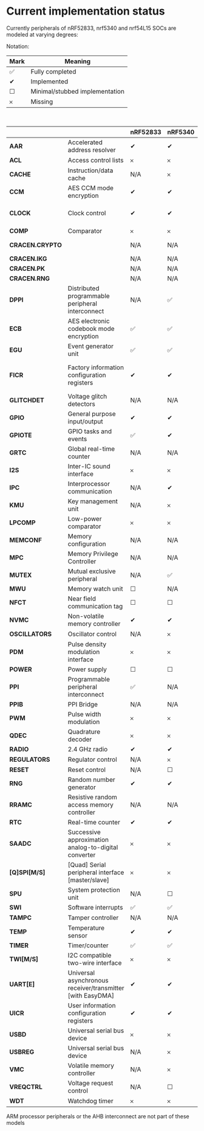 # Current implementation status

Currently peripherals of nRF52833, nrf5340 and nrf54L15 SOCs are modeled at varying degrees:

Notation:

| Mark | Meaning |
|---|---|
| &#x2705; | Fully completed |
| &#x2714; | Implemented |
| &#x2610; | Minimal/stubbed implementation |
| &#x10102; | Missing |

<br>

|                 |                                                            | **nRF52833** | **nRF5340** | **nRF54L15** | Notes                                                                                                                      |
|-----------------|------------------------------------------------------------|--------------|-------------|--------------|----------------------------------------------------------------------------------------------------------------------------|
| **AAR**         | Accelerated address resolver                               | &#x2714;     | &#x2714;    | &#x2714;     | See [NHW_AAR.c](../src/HW_models/NHW_AAR.c) or [NHW_54_AAR_CCM_ECB.c](../src/HW_models/NHW_54_AAR_CCM_ECB.c)               |
| **ACL**         | Access control lists                                       | &#x10102;    | &#x10102;   | N/A          |                                                                                                                            |
| **CACHE**       | Instruction/data cache                                     | N/A          | &#x10102;   | &#x10102;    |                                                                                                                            |
| **CCM**         | AES CCM mode encryption                                    | &#x2714;     | &#x2714;    | &#x2714;     | See [NHW_AES_CCM.c](../src/HW_models/NHW_AES_CCM.c) or [NHW_54_AAR_CCM_ECB.c](../src/HW_models/NHW_54_AAR_CCM_ECB.c)       |
| **CLOCK**       | Clock control                                              | &#x2714;     | &#x2714;    | &#x2610;     | For 52 & 53 see [NHW_CLOCK.c](../src/HW_models/NHW_CLOCK.c). For 54L see [NHW_54L_CLOCK.c](../src/HW_models/NHW_54L_CLOCK.c) |
| **COMP**        | Comparator                                                 | &#x10102;    | &#x10102;   | &#x10102;    |                                                                                                                            |
| **CRACEN.CRYPTO** |                                                          | N/A          | N/A         | &#x2714;     | Only AES Crypto Engine (only ECB mode)                                                                                     |
| **CRACEN.IKG**  |                                                            | N/A          | N/A         | &#x2610;     |                                                                                                                            |
| **CRACEN.PK**   |                                                            | N/A          | N/A         | &#x2610;     |                                                                                                                            |
| **CRACEN.RNG**  |                                                            | N/A          | N/A         | &#x2714;     |                                                                                                                            |
| **DPPI**        | Distributed programmable peripheral interconnect           | N/A          | &#x2705;    | &#x2705;     |                                                                                                                            |
| **ECB**         | AES electronic codebook mode encryption                    | &#x2705;     | &#x2705;    | &#x2714;    |                                                                                                                            |
| **EGU**         | Event generator unit                                       | &#x2705;     | &#x2705;    | &#x2705;     |                                                                                                                            |
| **FICR**        | Factory information configuration registers                | &#x2714;     | &#x2714;    | &#x2714;     | For 52: See [NHW_52_FICR.c](../src/HW_models/NHW_52_FICR.c)<br>For 53: See [NHW_53_FICR.c](../src/HW_models/NHW_53_FICR.c) |
| **GLITCHDET**   | Voltage glitch detectors                                   | N/A          | N/A         | &#x10102;    |                                                                                                                            |
| **GPIO**        | General purpose input/output                               | &#x2714;     | &#x2714;    | &#x2714;     | See [NRF_GPIO.c](../src/HW_models/NRF_GPIO.c)                              |
| **GPIOTE**      | GPIO tasks and events                                      | &#x2705;     | &#x2714;    | &#x2714;     | See [NRF_GPIOTE.c](../src/HW_models/NRF_GPIOTE.c)                            |
| **GRTC**        | Global real-time counter                                   | N/A          | N/A         | &#x2714;     |                                                                                                                            |
| **I2S**         | Inter-IC sound interface                                   | &#x10102;    | &#x10102;   | &#x10102;    |                                                                                                                            |
| **IPC**         | Interprocessor communication                               | N/A          | &#x2714;    | N/A          | See [NHW_IPC.c](../src/HW_models/NHW_IPC.c)                                                                                |
| **KMU**         | Key management unit                                        | N/A          | &#x10102;   | &#x10102;    |                                                                                                                            |
| **LPCOMP**      | Low-power comparator                                       | &#x10102;    | &#x10102;   | &#x10102;    |                                                                                                                            |
| **MEMCONF**     | Memory configuration                                       | N/A          | N/A         | &#x10102;    |                                                                                                                            |
| **MPC**         | Memory Privilege Controller                                | N/A          | N/A         | &#x10102;    |                                                                                                                            |
| **MUTEX**       | Mutual exclusive peripheral                                | N/A          | &#x2705;    | N/A          |                                                                                                                            |
| **MWU**         | Memory watch unit                                          | &#x2610;     | N/A         | N/A          |                                                                                                                            |
| **NFCT**        | Near field communication tag                               | &#x2610;     | &#x2610;    | &#x2610;     |                                                                                                                            |
| **NVMC**        | Non-volatile memory controller                             | &#x2714;     | &#x2714;    | N/A          | See [NHW_NVMC.c](../src/HW_models/NHW_NVMC.c)                                                                              |
| **OSCILLATORS** | Oscillator control                                         | N/A          | &#x10102;   | &#x10102;    |                                                                                                                            |
| **PDM**         | Pulse density modulation interface                         | &#x10102;    | &#x10102;   | &#x10102;    |                                                                                                                            |
| **POWER**       | Power supply                                               | &#x2610;     | &#x2610;    | &#x2610;     | Only register stubs                                                                                                        |
| **PPI**         | Programmable peripheral interconnect                       | &#x2705;     | N/A         | N/A          | Complete but some peripheral connections are missing                                                                       |
| **PPIB**        | PPI Bridge                                                 | N/A          | N/A         | &#x2714;     |                                                                                                                            |
| **PWM**         | Pulse width modulation                                     | &#x10102;    | &#x10102;   | &#x10102;    |                                                                                                                            |
| **QDEC**        | Quadrature decoder                                         | &#x10102;    | &#x10102;   | &#x10102;    |                                                                                                                            |
| **RADIO**       | 2.4 GHz radio                                              | &#x2714;     | &#x2714;    | &#x2714;     | See [NHW_RADIO.c](../src/HW_models/NHW_RADIO.c)                                                                            |
| **REGULATORS**  | Regulator control                                          | N/A          | &#x10102;   | &#x10102;    |                                                                                                                            |
| **RESET**       | Reset control                                              | N/A          | &#x2610;    | &#x2610;     | Only register stubs                                                                                                        |
| **RNG**         | Random number generator                                    | &#x2714;     | &#x2714;    | N/A          | See [NHW_RNG.c](../src/HW_models/NHW_RNG.c)                                                                                |
| **RRAMC**       | Resistive random access memory controller                  | N/A          | N/A         | &#x2714;     | See [NHW_RRAMC.c](../src/HW_models/NHW_RRAMC.c)                                                                                                                           |
| **RTC**         | Real-time counter                                          | &#x2714;     | &#x2714;    | &#x2714;     | See [NHW_RTC.c](../src/HW_models/NHW_RTC.c)                                                                                |
| **SAADC**       | Successive approximation analog-to-digital converter       | &#x10102;    | &#x10102;   | &#x10102;    |                                                                                                                            |
| **[Q]SPI[M/S]** | [Quad] Serial peripheral interface [master/slave]          | &#x10102;    | &#x10102;   | &#x10102;    |                                                                                                                            |
| **SPU**         | System protection unit                                     | N/A          | &#x2610;    | &#x2610;     |                                                                                                                            |
| **SWI**         | Software interrupts                                        | &#x2705;     | &#x2705;    | &#x2705;     |                                                                                                                            |
| **TAMPC**       | Tamper controller                                          | N/A          | N/A         | &#x10102;    |                                                                                                                            |
| **TEMP**        | Temperature sensor                                         | &#x2714;     | &#x2714;    | &#x2714;     | See [NHW_TEMP.c](../src/HW_models/NHW_TEMP.c)                                                                              |
| **TIMER**       | Timer/counter                                              | &#x2705;     | &#x2705;    | &#x2705;     |                                                                                                                            |
| **TWI[M/S]**    | I2C compatible two-wire interface                          | &#x10102;    | &#x10102;   | &#x10102;    |                                                                                                                            |
| **UART[E]**     | Universal asynchronous receiver/transmitter [with EasyDMA] | &#x2714;     | &#x2714;    | &#x2714;     |    |
| **UICR**        | User information configuration registers                   | &#x2714;     | &#x2714;    | &#x2714;     | See [NHW_NVMC.c](../src/HW_models/NHW_NVMC.c)                                                                              |
| **USBD**        | Universal serial bus device                                | &#x10102;    | &#x10102;   | N/A          |                                                                                                                            |
| **USBREG**      | Universal serial bus device                                | N/A          | &#x10102;   | N/A          |                                                                                                                            |
| **VMC**         | Volatile memory controller                                 | N/A          | &#x10102;   | N/A          |                                                                                                                            |
| **VREQCTRL**    | Voltage request control                                    | N/A          | &#x2610;    | N/A          | Only register stubs                                                                                                        |
| **WDT**         | Watchdog timer                                             | &#x10102;    | &#x10102;   | &#x10102;    |                                                                                                                            |

ARM processor peripherals or the AHB interconnect are not part of these models
